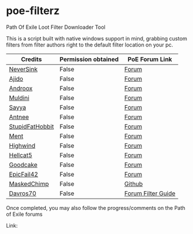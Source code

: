 # poe-filterz
Path Of Exile Loot Filter Downloader Tool

This is a script built with native windows support in mind, grabbing custom filters from filter authors right to the default filter location on your pc.







Credits | Permission obtained | PoE Forum Link
--- | --- | ---
[NeverSink](https://github.com/NeverSinkDev) | False |  [Forum](https://www.pathofexile.com/forum/view-thread/1246208)
[Ajido](reddit.com/user/Ajido/) | False | [Forum](https://www.pathofexile.com/forum/view-thread/1332504)
[Androox](https://www.pathofexile.com/account/view-profile/Andr00x) | False | [Forum](https://www.pathofexile.com/forum/view-thread/2089969)
[Muldini](https://www.pathofexile.com/account/view-profile/Muldini) | False | [Forum](https://www.pathofexile.com/forum/view-thread/1259059)
[Sayya](https://www.pathofexile.com/account/view-profile/SayyadinaAtreides) | False | [Forum](https://www.pathofexile.com/forum/view-thread/1260712)
[Antnee](https://gist.githubusercontent.com/Antnee83/) | False | [Forum](http://www.pathofexile.com/forum/view-thread/1245785/page/1)
[StupidFatHobbit](https://www.pathofexile.com/account/view-profile/StupidFatHobbit) | False | [Forum](https://www.pathofexile.com/forum/view-thread/1595976)
[Ment](https://github.com/ment2008/)|False| [Forum](https://www.pathofexile.com/forum/view-thread/1243499)
[Highwind](https://www.pathofexile.com/account/view-profile/ffhighwind) | False | [Forum](https://www.pathofexile.com/forum/view-thread/1490867)
[Hellcat5](https://github.com/hellcat5/) | False | [Forum](https://www.pathofexile.com/forum/view-thread/1333215)
[Goodcake](https://www.pathofexile.com/account/view-profile/goodcake)| False | [Forum](https://www.pathofexile.com/forum/view-thread/1304929)
[EpicFail42](https://www.pathofexile.com/account/view-profile/EpicFail42) | False | [Forum](https://www.pathofexile.com/forum/view-thread/1296898)
[MaskedChimp](https://www.pathofexile.com/account/view-profile/MaskedChimp) |False| [Github](https://github.com/MaskedChimp/LootFilter/releases)
[Davros70](https://www.pathofexile.com/account/view-profile/davros70) | False | [Forum Filter Guide](https://www.pathofexile.com/forum/view-thread/1260664)


Once completed, you may also follow the progress/comments on the Path of Exile forums

Link:
